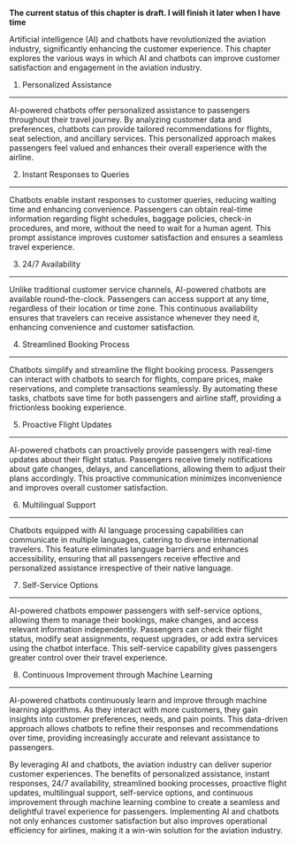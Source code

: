 **The current status of this chapter is draft. I will finish it later when I have time**

Artificial intelligence (AI) and chatbots have revolutionized the aviation industry, significantly enhancing the customer experience. This chapter explores the various ways in which AI and chatbots can improve customer satisfaction and engagement in the aviation industry.

1. Personalized Assistance
--------------------------

AI-powered chatbots offer personalized assistance to passengers throughout their travel journey. By analyzing customer data and preferences, chatbots can provide tailored recommendations for flights, seat selection, and ancillary services. This personalized approach makes passengers feel valued and enhances their overall experience with the airline.

2. Instant Responses to Queries
-------------------------------

Chatbots enable instant responses to customer queries, reducing waiting time and enhancing convenience. Passengers can obtain real-time information regarding flight schedules, baggage policies, check-in procedures, and more, without the need to wait for a human agent. This prompt assistance improves customer satisfaction and ensures a seamless travel experience.

3. 24/7 Availability
--------------------

Unlike traditional customer service channels, AI-powered chatbots are available round-the-clock. Passengers can access support at any time, regardless of their location or time zone. This continuous availability ensures that travelers can receive assistance whenever they need it, enhancing convenience and customer satisfaction.

4. Streamlined Booking Process
------------------------------

Chatbots simplify and streamline the flight booking process. Passengers can interact with chatbots to search for flights, compare prices, make reservations, and complete transactions seamlessly. By automating these tasks, chatbots save time for both passengers and airline staff, providing a frictionless booking experience.

5. Proactive Flight Updates
---------------------------

AI-powered chatbots can proactively provide passengers with real-time updates about their flight status. Passengers receive timely notifications about gate changes, delays, and cancellations, allowing them to adjust their plans accordingly. This proactive communication minimizes inconvenience and improves overall customer satisfaction.

6. Multilingual Support
-----------------------

Chatbots equipped with AI language processing capabilities can communicate in multiple languages, catering to diverse international travelers. This feature eliminates language barriers and enhances accessibility, ensuring that all passengers receive effective and personalized assistance irrespective of their native language.

7. Self-Service Options
-----------------------

AI-powered chatbots empower passengers with self-service options, allowing them to manage their bookings, make changes, and access relevant information independently. Passengers can check their flight status, modify seat assignments, request upgrades, or add extra services using the chatbot interface. This self-service capability gives passengers greater control over their travel experience.

8. Continuous Improvement through Machine Learning
--------------------------------------------------

AI-powered chatbots continuously learn and improve through machine learning algorithms. As they interact with more customers, they gain insights into customer preferences, needs, and pain points. This data-driven approach allows chatbots to refine their responses and recommendations over time, providing increasingly accurate and relevant assistance to passengers.

By leveraging AI and chatbots, the aviation industry can deliver superior customer experiences. The benefits of personalized assistance, instant responses, 24/7 availability, streamlined booking processes, proactive flight updates, multilingual support, self-service options, and continuous improvement through machine learning combine to create a seamless and delightful travel experience for passengers. Implementing AI and chatbots not only enhances customer satisfaction but also improves operational efficiency for airlines, making it a win-win solution for the aviation industry.
